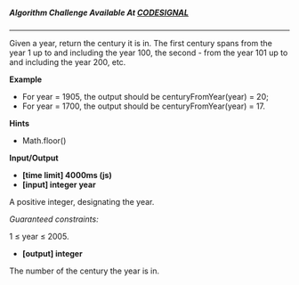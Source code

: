 ##### Algorithm Challenge Available At [CODESIGNAL](https://app.codesignal.com/arcade/intro/level-1/egbueTZRRL5Mm4TXN)

---

Given a year, return the century it is in. The first century spans from the year 1 up to and including the year 100, the second - from the year 101 up to and including the year 200, etc.

**Example**

- For year = 1905, the output should be
  centuryFromYear(year) = 20;
- For year = 1700, the output should be
  centuryFromYear(year) = 17.

**Hints**

- Math.floor()

**Input/Output**

- **[time limit] 4000ms (js)**
- **[input] integer year**

A positive integer, designating the year.

_Guaranteed constraints:_

1 ≤ year ≤ 2005.

- **[output] integer**

The number of the century the year is in.
